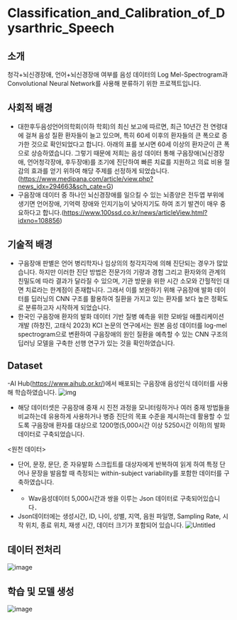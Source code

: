 # Classification_and_Calibration_of_Dysarthric_Speech

## 소개
청각+뇌신경장애, 언어+뇌신경장애 여부를 음성 데이터의 Log Mel-Spectrogram과 Convolutional Neural Network를 사용해 분류하기 위한 프로젝트입니다. 
## 사회적 배경
- 대한후두음성언어의학회(이하 학회)의 최신 보고에 따르면, 최근 10년간 전 연령대에 걸쳐 음성 질환 환자들이 늘고 있으며, 특히 60세 이후의 환자들의 큰 폭으로 증가한 것으로 확인되었다고 합니다. 아래의 표를 보시면 60세 이상의 환자군이 큰 폭으로 상승하였습니다. 그렇기 때문에 저희는 음성 데이터 통해 구음장애(뇌신경장애, 언어청각장애, 후두장애)를 조기에 진단하여 빠른 치료를 지원하고 의료 비용 절감의 효과를 얻기 위하여 해당 주제를 선정하게 되었습니다.(https://www.medipana.com/article/view.php?news_idx=294663&sch_cate=G)
- 구음장애 데이터 중 하나인 뇌신경장애를 일으킬 수 있는 뇌종양은 전두엽 부위에 생기면 언어장애, 기억력 장애와 인지기능이 낮아지기도 하여 조기 발견이 매우 중요하다고 합니다.(https://www.100ssd.co.kr/news/articleView.html?idxno=108856)

## 기술적 배경
- 구음장애 판별은 언어 병리학자나 임상의의 청각지각에 의해 진단되는 경우가 많았습니다. 하지만 이러한 진단 방법은 전문가의 기량과 경험 그리고 환자와의 관계의 친밀도에 따라 결과가 달라질 수 있으며, 기관 방문을 위한 시간 소모와 간헐적인 대면 치료라는 한계점이 존재합니다. 그래서 이를 보완하기 위해 구음장애 발화 데이터를 딥러닝의 CNN 구조를 활용하여 질환을 가지고 있는 환자를 보다 높은 정확도로 분류하고자 시작하게 되었습니다.
- 한국인 구음장애 환자의 발화 데이터 기반 질병 예측을 위한 모바일 애플리케이션 개발 (하창진, 고태식 2023) KCI 논문의 연구에서는 원본 음성 데이터를 log-mel spectrogram으로 변환하여 구음장애의 원인 질환을 예측할 수 있는 CNN 구조의 딥러닝 모델을 구축한 선행 연구가 있는 것을 확인하였습니다.
## Dataset
-AI Hub(https://www.aihub.or.kr/)에서 배포되는 구음장애 음성인식 데이터를 사용해 학습하였습니다. 
![img](https://github.com/Marcus-Son/Classification_and_Calibration_of_Dysarthric_Speech/assets/137815765/1a581a17-8d5c-4ef2-b393-5aeec3fba967)

- 해당 데이터셋은 구음장애 중재 시 진전 과정을 모니터링하거나 여러 중재 방법들을 비교하는데 유용하게 사용하거나 병증 진단의 목표 수준을 제시하는데 활용할 수 있도록 구음장애 환자를 대상으로 1200명(5,000시간 이상 5250시간 이하)의 발화 데이터로 구축되었습니다.

<원천 데이터>
- 단어, 문장, 문단, 준 자유발화 스크립트를 대상자에게 반복하여 읽게 하여 특정 단어나 문장을 발음할 때 측정되는 within-subject variability를 포함한 데이터를 구축하였습니다.
- - Wav음성데이터 5,000시간과 쌍을 이루는 Json 데이터로 구축되어있습니다．
- Json데이터에는 생성시간, ID, 나이, 성별, 지역, 음원 파일명, Sampling Rate, 시작 위치, 종료 위치, 재생 시간, 데이터 크기가 포함되어 있습니다.
![Untitled](https://github.com/Marcus-Son/Classification_and_Calibration_of_Dysarthric_Speech/assets/137815765/aa1a8615-d4e7-4685-9f36-362d66fd0934)


## 데이터 전처리
![image](https://github.com/Marcus-Son/Classification_and_Calibration_of_Dysarthric_Speech/assets/137815765/87aea8c5-38c0-41f6-a4fd-2644240ecb72)

## 학습 및 모델 생성
![image](https://github.com/Marcus-Son/Classification_and_Calibration_of_Dysarthric_Speech/assets/137815765/7d20d9b9-95e5-41d5-aa78-4e16743c12a3)
